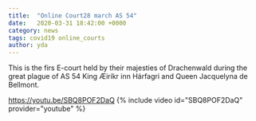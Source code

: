 ```yaml
---
title:  "Online Court28 march AS 54"
date:   2020-03-31 18:42:00 +0000
category: news 
tags: covid19 online_courts
author: yda
---
```


This is the firs E-court held by their majesties of Drachenwald during the great plague of AS 54 King Æiríkr inn Hárfagri and Queen Jacquelyna de Bellmont.

https://youtu.be/SBQ8POF2DaQ
{% include video id="SBQ8POF2DaQ" provider="youtube" %}


